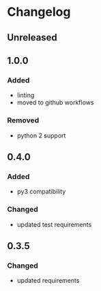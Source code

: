 # Changelog


## Unreleased


## 1.0.0
### Added
- linting
- moved to github workflows
### Removed
- python 2 support


## 0.4.0
### Added
- py3 compatibility
### Changed
- updated test requirements


## 0.3.5
### Changed
- updated requirements
